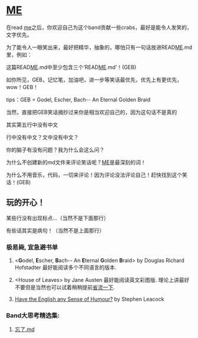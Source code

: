 # [ME](https://github.com/zhuiyy/Me-with-a-big-big-band-of-crabs)
在read [me](https://github.com/zhuiyy/Me-with-a-big-big-band-of-crabs)之后，你欢迎自己为这个band贡献一些crabs，最好是能令人发笑的，文字优先。
  
为了能令人一眼笑出来，最好把精华，抽象的，哪怕只有一句话放进READ[ME](https://github.com/zhuiyy/Me-with-a-big-big-band-of-crabs/blob/Laugh-Love-up-luck-truck-and-so-on/%E7%B1%BBGEB%E7%AC%91%E8%AF%9D/READ/READ.md).md里，例如：
  
  这篇READ[ME](https://github.com/zhuiyy/Me-with-a-big-big-band-of-crabs).md中至少包含三个‘READ[ME](https://github.com/zhuiyy/Me-with-a-big-big-band-of-crabs).md’！(GEB)

如你所见，GEB，记忆笔，加油吧，进一步等笑话最优先，优先上有更优先，wow！GEB！

tips：GEB = Godel, Escher, Bach-- An Eternal Golden Braid

当然，直接把GEB笑话摘抄过来你是相当欢迎自己的，因为这句话不是真的

其实第五行中没有中文

行中没有中文？文中没有中文？

你的脑子有没有问题？我为什么会这么问？

为什么不创建新的md文件来评论笑话呢？[ME](https://github.com/zhuiyy/Me-with-a-big-big-band-of-crabs)是最深刻的词！

为什么不用音乐，代码，一切来评论！因为评论没法评论自己！赶快找到这个笑话！(GEB)

## 玩的开心！

某些行没有出现标点...（当然不是下面那行）

有些话其实是病句！（当然不是上面那行）

### 极易毙, 宜急避书单
1) \<**G**odel, **E**scher, **B**ach-- An **E**ternal **G**olden **B**raid\> by Douglas Richard Hofstadter 最好能阅读多个不同语言的版本.

2) \<House of Leaves\> by Jane Austen 最好能阅读英文彩图版. 理论上讲最好不要但是当然也可以试着稍稍提前[省流一下](https://www.bilibili.com/video/BV1w4VhzVE4B/?share_source=copy_web&vd_source=5674287728b697330ca58a945d07533a).

3) [Have the English any Sense of Humour?](https://github.com/zhuiyy/Me-with-a-big-big-band-of-crabs/tree/Laugh-Love-up-luck-truck-and-so-on/%E7%B1%BB%E7%AC%91%E8%AF%9D/Have%20the%20English%20any%20Sense%20of%20Humour) by Stephen Leacock

### Band大思考精选集:
1) [忘了.md](https://github.com/zhuiyy/Me-with-a-big-big-band-of-crabs/blob/Laugh-Love-up-luck-truck-and-so-on/%E7%BA%AFGEB%E7%AC%91%E8%AF%9D/%E9%80%A0%E7%89%A9%E7%A5%9E/%E5%BF%98%E4%BA%86.md) 
